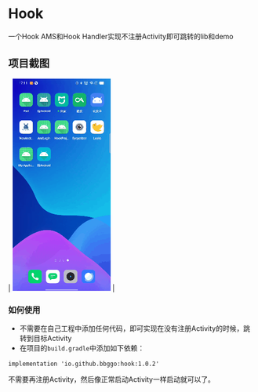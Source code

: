 # Hook
一个Hook AMS和Hook Handler实现不注册Activity即可跳转的lib和demo

## 项目截图
| ![](screenshot/hook_demo.gif) |

### 如何使用
* 不需要在自己工程中添加任何代码，即可实现在没有注册Activity的时候，跳转到目标Activity
* 在项目的`build.gradle`中添加如下依赖：
```
implementation 'io.github.bbggo:hook:1.0.2'
```
不需要再注册Activity，然后像正常启动Activity一样启动就可以了。